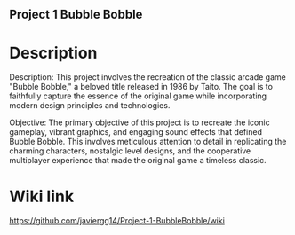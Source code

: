 ## Project 1 Bubble Bobble

# Description

Description:
This project involves the recreation of the classic arcade game "Bubble Bobble," a beloved title released in 1986 by Taito. The goal is to faithfully capture the essence of the original game while incorporating modern design principles and technologies.

Objective:
The primary objective of this project is to recreate the iconic gameplay, vibrant graphics, and engaging sound effects that defined Bubble Bobble. This involves meticulous attention to detail in replicating the charming characters, nostalgic level designs, and the cooperative multiplayer experience that made the original game a timeless classic.

# Wiki link

https://github.com/javiergg14/Project-1-BubbleBobble/wiki
